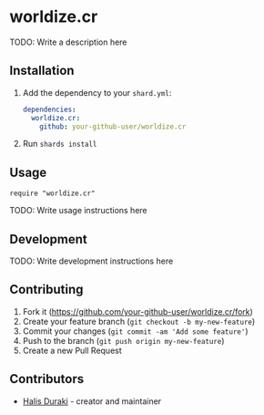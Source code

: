 # worldize.cr

TODO: Write a description here

## Installation

1. Add the dependency to your `shard.yml`:

   ```yaml
   dependencies:
     worldize.cr:
       github: your-github-user/worldize.cr
   ```

2. Run `shards install`

## Usage

```crystal
require "worldize.cr"
```

TODO: Write usage instructions here

## Development

TODO: Write development instructions here

## Contributing

1. Fork it (<https://github.com/your-github-user/worldize.cr/fork>)
2. Create your feature branch (`git checkout -b my-new-feature`)
3. Commit your changes (`git commit -am 'Add some feature'`)
4. Push to the branch (`git push origin my-new-feature`)
5. Create a new Pull Request

## Contributors

- [Halis Duraki](https://github.com/your-github-user) - creator and maintainer
